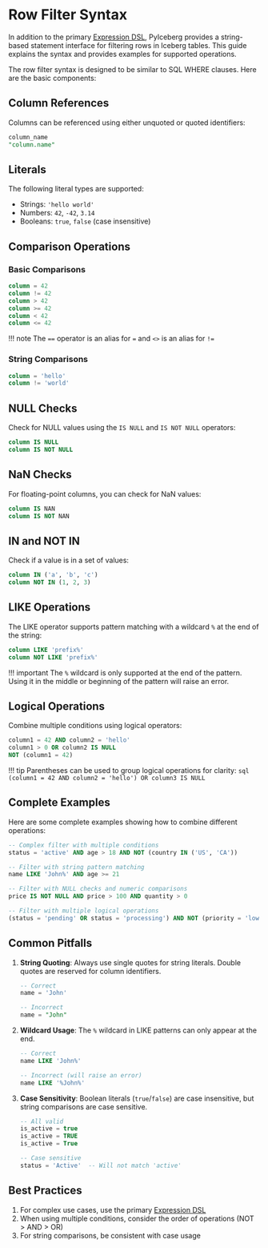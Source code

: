 <!--
 - Licensed to the Apache Software Foundation (ASF) under one or more
 - contributor license agreements.  See the NOTICE file distributed with
 - this work for additional information regarding copyright ownership.
 - The ASF licenses this file to You under the Apache License, Version 2.0
 - (the "License"); you may not use this file except in compliance with
 - the License.  You may obtain a copy of the License at
 -
 -   http://www.apache.org/licenses/LICENSE-2.0
 -
 - Unless required by applicable law or agreed to in writing, software
 - distributed under the License is distributed on an "AS IS" BASIS,
 - WITHOUT WARRANTIES OR CONDITIONS OF ANY KIND, either express or implied.
 - See the License for the specific language governing permissions and
 - limitations under the License.
 -->

# Row Filter Syntax

In addition to the primary [Expression DSL](expression-dsl.md), PyIceberg provides a string-based statement interface for filtering rows in Iceberg tables. This guide explains the syntax and provides examples for supported operations.

The row filter syntax is designed to be similar to SQL WHERE clauses. Here are the basic components:

## Column References

Columns can be referenced using either unquoted or quoted identifiers:

```sql
column_name
"column.name"
```

## Literals

The following literal types are supported:

- Strings: `'hello world'`
- Numbers: `42`, `-42`, `3.14`
- Booleans: `true`, `false` (case insensitive)

## Comparison Operations

### Basic Comparisons

```sql
column = 42
column != 42
column > 42
column >= 42
column < 42
column <= 42
```

!!! note
    The `==` operator is an alias for `=` and `<>` is an alias for `!=`

### String Comparisons

```sql
column = 'hello'
column != 'world'
```

## NULL Checks

Check for NULL values using the `IS NULL` and `IS NOT NULL` operators:

```sql
column IS NULL
column IS NOT NULL
```

## NaN Checks

For floating-point columns, you can check for NaN values:

```sql
column IS NAN
column IS NOT NAN
```

## IN and NOT IN

Check if a value is in a set of values:

```sql
column IN ('a', 'b', 'c')
column NOT IN (1, 2, 3)
```

## LIKE Operations

The LIKE operator supports pattern matching with a wildcard `%` at the end of the string:

```sql
column LIKE 'prefix%'
column NOT LIKE 'prefix%'
```

!!! important
    The `%` wildcard is only supported at the end of the pattern. Using it in the middle or beginning of the pattern will raise an error.

## Logical Operations

Combine multiple conditions using logical operators:

```sql
column1 = 42 AND column2 = 'hello'
column1 > 0 OR column2 IS NULL
NOT (column1 = 42)
```

!!! tip
    Parentheses can be used to group logical operations for clarity:
    ```sql
    (column1 = 42 AND column2 = 'hello') OR column3 IS NULL
    ```

## Complete Examples

Here are some complete examples showing how to combine different operations:

```sql
-- Complex filter with multiple conditions
status = 'active' AND age > 18 AND NOT (country IN ('US', 'CA'))

-- Filter with string pattern matching
name LIKE 'John%' AND age >= 21

-- Filter with NULL checks and numeric comparisons
price IS NOT NULL AND price > 100 AND quantity > 0

-- Filter with multiple logical operations
(status = 'pending' OR status = 'processing') AND NOT (priority = 'low')
```

## Common Pitfalls

1. **String Quoting**: Always use single quotes for string literals. Double quotes are reserved for column identifiers.

   ```sql
   -- Correct
   name = 'John'

   -- Incorrect
   name = "John"
   ```

2. **Wildcard Usage**: The `%` wildcard in LIKE patterns can only appear at the end.

   ```sql
   -- Correct
   name LIKE 'John%'

   -- Incorrect (will raise an error)
   name LIKE '%John%'
   ```

3. **Case Sensitivity**: Boolean literals (`true`/`false`) are case insensitive, but string comparisons are case sensitive.

   ```sql
   -- All valid
   is_active = true
   is_active = TRUE
   is_active = True

   -- Case sensitive
   status = 'Active'  -- Will not match 'active'
   ```

## Best Practices

1. For complex use cases, use the primary [Expression DSL](expression-dsl.md)
2. When using multiple conditions, consider the order of operations (NOT > AND > OR)
3. For string comparisons, be consistent with case usage
